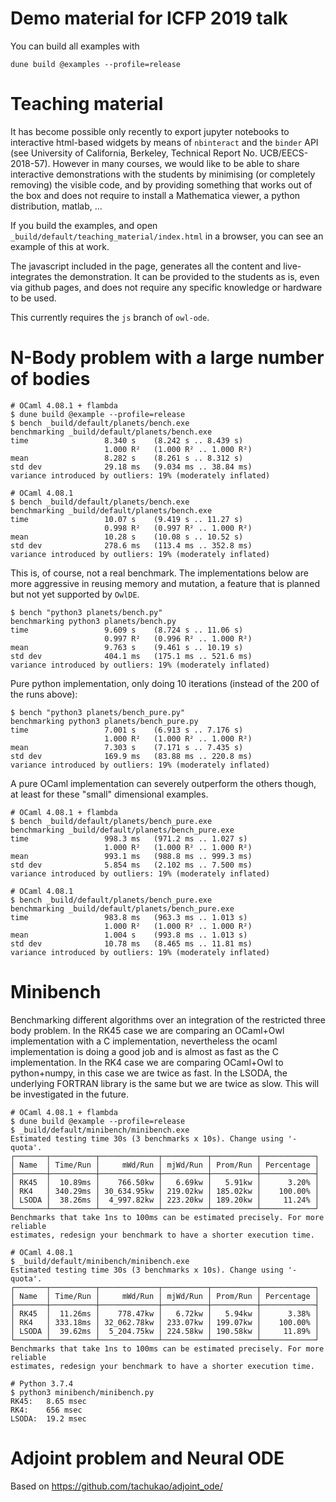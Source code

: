 # Demo material for ICFP 2019 talk

You can build all examples with
```
dune build @examples --profile=release
```

# Teaching material

It has become possible only recently to export jupyter notebooks to interactive html-based widgets by means of `nbinteract` and the `binder` API (see University of California, Berkeley,
Technical Report No. UCB/EECS-2018-57). However in many courses, we would like to be able to share interactive demonstrations with the students by minimising (or completely removing) the visible code, and by providing something that works out of the box and does not require to install a Mathematica viewer, a python distribution, matlab, ...

If you build the examples, and open `_build/default/teaching_material/index.html` in a browser, you can see an example of this at work.

The javascript included in the page, generates all the content and live-integrates the demonstration. It can be provided to the students as is, even via github pages, and does not require any specific knowledge or hardware to be used.

This currently requires the `js` branch of `owl-ode`.

# N-Body problem with a large number of bodies

```
# OCaml 4.08.1 + flambda
$ dune build @example --profile=release
$ bench _build/default/planets/bench.exe
benchmarking _build/default/planets/bench.exe
time                 8.340 s    (8.242 s .. 8.439 s)
                     1.000 R²   (1.000 R² .. 1.000 R²)
mean                 8.282 s    (8.261 s .. 8.312 s)
std dev              29.18 ms   (9.034 ms .. 38.84 ms)
variance introduced by outliers: 19% (moderately inflated)

# OCaml 4.08.1
$ bench _build/default/planets/bench.exe
benchmarking _build/default/planets/bench.exe
time                 10.07 s    (9.419 s .. 11.27 s)
                     0.998 R²   (0.997 R² .. 1.000 R²)
mean                 10.28 s    (10.08 s .. 10.52 s)
std dev              278.6 ms   (113.4 ms .. 352.8 ms)
variance introduced by outliers: 19% (moderately inflated)
```

This is, of course, not a real benchmark. The implementations below are more aggressive in reusing memory and mutation, a feature that is planned but not yet supported by `OwlDE`.

```
$ bench "python3 planets/bench.py"
benchmarking python3 planets/bench.py
time                 9.609 s    (8.724 s .. 11.06 s)
                     0.997 R²   (0.996 R² .. 1.000 R²)
mean                 9.763 s    (9.461 s .. 10.19 s)
std dev              404.1 ms   (175.1 ms .. 521.6 ms)
variance introduced by outliers: 19% (moderately inflated)
```

Pure python implementation, only doing 10 iterations (instead of the 200 of the runs above):
```
$ bench "python3 planets/bench_pure.py"
benchmarking python3 planets/bench_pure.py
time                 7.001 s    (6.913 s .. 7.176 s)
                     1.000 R²   (1.000 R² .. 1.000 R²)
mean                 7.303 s    (7.171 s .. 7.435 s)
std dev              169.9 ms   (83.88 ms .. 220.8 ms)
variance introduced by outliers: 19% (moderately inflated)
```

A pure OCaml implementation can severely outperform the others though, at least for these "small" dimensional examples.
```
# OCaml 4.08.1 + flambda
$ bench _build/default/planets/bench_pure.exe
benchmarking _build/default/planets/bench_pure.exe
time                 998.3 ms   (971.2 ms .. 1.027 s)
                     1.000 R²   (1.000 R² .. 1.000 R²)
mean                 993.1 ms   (988.8 ms .. 999.3 ms)
std dev              5.854 ms   (2.102 ms .. 7.500 ms)
variance introduced by outliers: 19% (moderately inflated)

# OCaml 4.08.1
$ bench _build/default/planets/bench_pure.exe
benchmarking _build/default/planets/bench_pure.exe
time                 983.8 ms   (963.3 ms .. 1.013 s)
                     1.000 R²   (1.000 R² .. 1.000 R²)
mean                 1.004 s    (993.8 ms .. 1.013 s)
std dev              10.78 ms   (8.465 ms .. 11.81 ms)
variance introduced by outliers: 19% (moderately inflated)
```

# Minibench

Benchmarking different algorithms over an integration of the restricted three body problem.
In the RK45 case we are comparing an OCaml+Owl implementation with a C implementation, nevertheless the ocaml implementation is doing a good job and is almost as fast as the C implementation.
In the RK4 case we are comparing OCaml+Owl to python+numpy, in this case we are twice as fast.
In the LSODA, the underlying FORTRAN library is the same but we are twice as slow. This will be investigated in the future.

``` 
# OCaml 4.08.1 + flambda
$ dune build @example --profile=release
$ _build/default/minibench/minibench.exe 
Estimated testing time 30s (3 benchmarks x 10s). Change using '-quota'.
┌───────┬──────────┬─────────────┬──────────┬──────────┬────────────┐
│ Name  │ Time/Run │     mWd/Run │ mjWd/Run │ Prom/Run │ Percentage │
├───────┼──────────┼─────────────┼──────────┼──────────┼────────────┤
│ RK45  │  10.89ms │    766.50kw │   6.69kw │   5.91kw │      3.20% │
│ RK4   │ 340.29ms │ 30_634.95kw │ 219.02kw │ 185.02kw │    100.00% │
│ LSODA │  38.26ms │  4_997.82kw │ 223.20kw │ 189.20kw │     11.24% │
└───────┴──────────┴─────────────┴──────────┴──────────┴────────────┘
Benchmarks that take 1ns to 100ms can be estimated precisely. For more reliable 
estimates, redesign your benchmark to have a shorter execution time.

# OCaml 4.08.1
$ _build/default/minibench/minibench.exe
Estimated testing time 30s (3 benchmarks x 10s). Change using '-quota'.
┌───────┬──────────┬─────────────┬──────────┬──────────┬────────────┐
│ Name  │ Time/Run │     mWd/Run │ mjWd/Run │ Prom/Run │ Percentage │
├───────┼──────────┼─────────────┼──────────┼──────────┼────────────┤
│ RK45  │  11.26ms │    778.47kw │   6.72kw │   5.94kw │      3.38% │
│ RK4   │ 333.18ms │ 32_062.78kw │ 233.07kw │ 199.07kw │    100.00% │
│ LSODA │  39.62ms │  5_204.75kw │ 224.58kw │ 190.58kw │     11.89% │
└───────┴──────────┴─────────────┴──────────┴──────────┴────────────┘
Benchmarks that take 1ns to 100ms can be estimated precisely. For more reliable 
estimates, redesign your benchmark to have a shorter execution time.

# Python 3.7.4
$ python3 minibench/minibench.py
RK45:	8.65 msec
RK4:	656 msec
LSODA:	19.2 msec
```

# Adjoint problem and Neural ODE

Based on https://github.com/tachukao/adjoint_ode/
